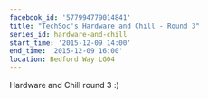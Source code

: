 ```yaml
---
facebook_id: '577994779014841'
title: "TechSoc's Hardware and Chill - Round 3"
series_id: hardware-and-chill
start_time: '2015-12-09 14:00'
end_time: '2015-12-09 16:00'
location: Bedford Way LG04
---
```


Hardware and Chill round 3 :)
